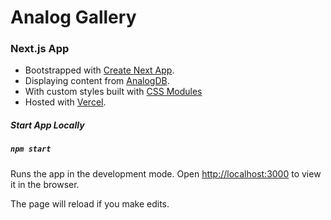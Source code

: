 # Analog Gallery


### Next.js App

* Bootstrapped with [Create Next App](https://nextjs.org/).
* Displaying content from [AnalogDB](https://analogdb.herokuapp.com/).
* With custom styles built with [CSS Modules](https://github.com/css-modules/css-modules)
* Hosted with [Vercel](https://vercel.com/).

##### Start App Locally

##### `npm start`

Runs the app in the development mode.
Open [http://localhost:3000](http://localhost:3000) to view it in the browser.

The page will reload if you make edits.

